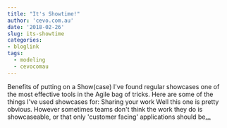 ```yaml
---
title: "It's Showtime!"
author: 'cevo.com.au'
date: '2018-02-26'
slug: its-showtime
categories:
- bloglink
tags:
  - modeling
  - cevocomau
---
```


Benefits of putting on a Show(case) I've found regular showcases one of the most effective tools in the Agile bag of tricks. Here are some of the things I've used showcases for: Sharing your work Well this one is pretty obvious. However sometimes teams don't think the work they do is showcaseable, or that only 'customer facing' applications should be[... <i class="fas fa-external-link-alt"></i>](https://cevo.com.au/post/2018-02-26-showcasing-benefits/)

